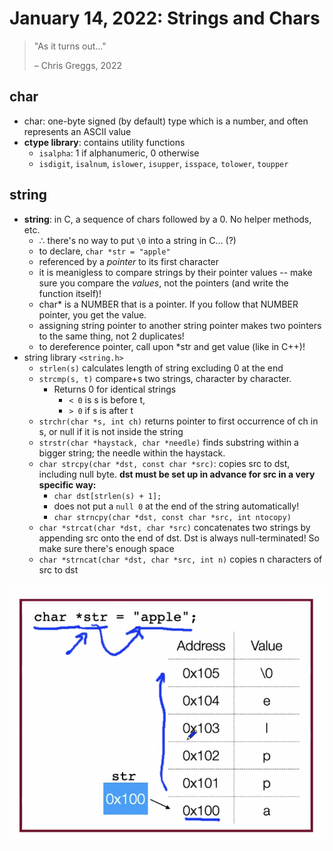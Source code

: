 # January 14, 2022: Strings and Chars

> "As it turns out..."
>
> – Chris Greggs, 2022

## char

- char: one-byte signed (by default) type which is a number, and often represents an ASCII value
- **ctype library**: contains utility functions
  - `isalpha`: 1 if alphanumeric, 0 otherwise
  - `isdigit`, `isalnum`, `islower`, `isupper`, `isspace`, `tolower`, `toupper`

## string

- **string**: in C, a sequence of chars followed by a 0. No helper methods, etc.
  - ∴ there's no way to put `\0` into a string in C... (?)
  - to declare, `char *str = "apple"`
  - referenced by a _pointer_ to its first character
  - it is meanigless to compare strings by their pointer values -- make sure you compare the _values_, not the pointers (and write the function itself)!
  - char* is a NUMBER that is a pointer. If you follow that NUMBER pointer, you get the value.
  - assigning string pointer to another string pointer makes two pointers to the same thing, not 2 duplicates!
  - to dereference pointer, call upon *str and get value (like in C++)!
- string library `<string.h>`
  - `strlen(s)` calculates length of string excluding 0 at the end
  - `strcmp(s, t)` compare+s two strings, character by character.
    - Returns 0 for identical strings
      - `< 0` is s is before t,
      - `> 0` if s is after t
  - `strchr(char *s, int ch)` returns pointer to first occurrence of ch in s, or null if it is not inside the string
  - `strstr(char *haystack, char *needle)` finds substring within a bigger string; the needle within the haystack.
  - `char strcpy(char *dst, const char *src)`: copies src to dst, including null byte. **dst must be set up in advance for src in a very specific way:**
    - `char dst[strlen(s) + 1];`
    - does not put a `null 0` at the end of the string automatically!
    - `char strncpy(char *dst, const char *src, int ntocopy)`
  - `char *strcat(char *dst, char *src)` concatenates two strings by appending src onto the end of dst. Dst is always null-terminated! So make sure there's enough space
  - `char *strncat(char *dst, char *src, int n)` copies n characters of src to dst

![str apple pointers](stringpointers.png)
